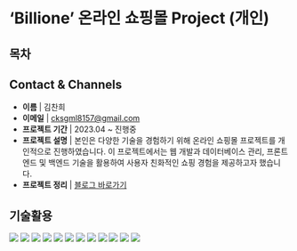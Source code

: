 # ‘Billione’ 온라인 쇼핑몰 Project (개인)

## 목차

## Contact & Channels
* <b>이름</b> | 김찬희
* <b>이메일</b> | cksgml8157@gmail.com
* <b>프로젝트 기간</b> | 2023.04 ~ 진행중
* <b>프로젝트 설명</b> | 본인은 다양한 기술을 경험하기 위해 온라인 쇼핑몰 프로젝트를 개인적으로 진행하였습니다. 이 프로젝트에서는 웹 개발과 데이터베이스 관리, 프론트엔드 및 백엔드 기술을 활용하여 사용자 친화적인 쇼핑 경험을 제공하고자 했습니다.
* <b>프로젝트 정리</b> | <a href="https://www.notion.so/kimchanhee/Billione-Project-5441dc169a74479abb2c01b54b74ced3">블로그 바로가기</a>

## 기술활용
<img src="https://img.shields.io/badge/springboot-6DB33F?style=for-the-badge&logo=springboot&logoColor=white"> <img src="https://img.shields.io/badge/springsecurity-6DB33F?style=for-the-badge&logo=springsecurity&logoColor=white"> <img src="https://img.shields.io/badge/jpa-6DB33F?style=for-the-badge&logo=jpa&logoColor=white"> <img src="https://img.shields.io/badge/mysql-4479A1?style=for-the-badge&logo=mysql&logoColor=white"> 
<img src="https://img.shields.io/badge/thymeleaf-005F0F?style=for-the-badge&logo=thymeleaf&logoColor=white"> <img src="https://img.shields.io/badge/html5-E34F26?style=for-the-badge&logo=html5&logoColor=white"> <img src="https://img.shields.io/badge/css3-1572B6?style=for-the-badge&logo=css3&logoColor=white"> <img src="https://img.shields.io/badge/javascript-F7DF1E?style=for-the-badge&logo=javascript&logoColor=white"> <img src="https://img.shields.io/badge/jQuery-0769AD?style=for-the-badge&logo=jQuery&logoColor=white">
<img src="https://img.shields.io/badge/gradle-02303A?style=for-the-badge&logo=gradle&logoColor=white"> <img src="https://img.shields.io/badge/apachetomcat-F8DC75?style=for-the-badge&logo=apachetomcat&logoColor=white">
<img src="https://img.shields.io/badge/github-181717?style=for-the-badge&logo=github&logoColor=white">

